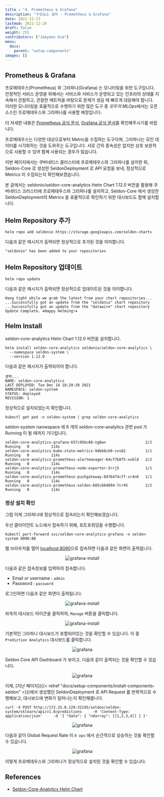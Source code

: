 ```yaml
---
title : "4. Prometheus & Grafana"
description: "구성요소 설치 - Prometheus & Grafana"
date: 2021-12-13
lastmod: 2021-12-20
draft: false
weight: 255
contributors: ["Jaeyeon Kim"]
menu:
  docs:
    parent: "setup-components"
images: []
---
```


## Prometheus & Grafana

프로메테우스(Prometheus) 와 그라파나(Grafana) 는 모니터링을 위한 도구입니다.  
안정적인 서비스 운영을 위해서는 서비스와 서비스가 운영되고 있는 인프라의 상태를 지속해서 관찰하고, 관찰한 메트릭을 바탕으로 문제가 생길 때 빠르게 대응해야 합니다.  
이러한 모니터링을 효율적으로 수행하기 위한 많은 도구 중 *모두의 MLOps*에서는 오픈소스인 프로메테우스와 그라파나를 사용할 예정입니다.

더 자세한 내용은 [Prometheus 공식 문서](https://prometheus.io/docs/introduction/overview/), [Grafana 공식 문서](https://grafana.com/docs/)를 확인해주시기를 바랍니다.

프로메테우스는 다양한 대상으로부터 Metric을 수집하는 도구이며, 그라파나는 모인 데이터를 시각화하는 것을 도와주는 도구입니다. 서로 간의 종속성은 없지만 상호 보완적으로 사용할 수 있어 함께 사용되는 경우가 많습니다.

이번 페이지에서는 쿠버네티스 클러스터에 프로메테우스와 그라파나를 설치한 뒤, Seldon-Core 로 생성한 SeldonDeployment 로 API 요청을 보내, 정상적으로 Metrics 이 수집되는지 확인해보겠습니다.

본 글에서는 seldonio/seldon-core-analytics Helm Chart 1.12.0 버전을 활용해 쿠버네티스 크러스터에 프로메테우스와 그라파나를 설치하고, Seldon-Core 에서 생성한 SeldonDeployment의 Metrics 을 효율적으로 확인하기 위한 대시보드도 함께 설치합니다.

## Helm Repository 추가

```text
helm repo add seldonio https://storage.googleapis.com/seldon-charts
```

다음과 같은 메시지가 출력되면 정상적으로 추가된 것을 의미합니다.

```text
"seldonio" has been added to your repositories
```

## Helm Repository 업데이트

```text
helm repo update
```

다음과 같은 메시지가 출력되면 정상적으로 업데이트된 것을 의미합니다.

```text
Hang tight while we grab the latest from your chart repositories...
...Successfully got an update from the "seldonio" chart repository
...Successfully got an update from the "datawire" chart repository
Update Complete. ⎈Happy Helming!⎈
```

## Helm Install

seldon-core-analytics Helm Chart 1.12.0 버전을 설치합니다.

```text
helm install seldon-core-analytics seldonio/seldon-core-analytics \
  --namespace seldon-system \
  --version 1.12.0
```

다음과 같은 메시지가 출력되어야 합니다.

```text
생략...
NAME: seldon-core-analytics
LAST DEPLOYED: Tue Dec 14 18:29:38 2021
NAMESPACE: seldon-system
STATUS: deployed
REVISION: 1
```

정상적으로 설치되었는지 확인합니다.

```text
kubectl get pod -n seldon-system | grep seldon-core-analytics
```

seldon-system namespace 에 6 개의 seldon-core-analytics 관련 pod 가 Running 이 될 때까지 기다립니다.

```text
seldon-core-analytics-grafana-657c956c88-ng8wn                  2/2     Running   0          114s
seldon-core-analytics-kube-state-metrics-94bb6cb9-svs82         1/1     Running   0          114s
seldon-core-analytics-prometheus-alertmanager-64cf7b8f5-nxbl8   2/2     Running   0          114s
seldon-core-analytics-prometheus-node-exporter-5rrj5            1/1     Running   0          114s
seldon-core-analytics-prometheus-pushgateway-8476474cff-sr4n6   1/1     Running   0          114s
seldon-core-analytics-prometheus-seldon-685c664894-7cr45        2/2     Running   0          114s
```

### 정상 설치 확인

그럼 이제 그라파나에 정상적으로 접속되는지 확인해보겠습니다.

우선 클라이언트 노드에서 접속하기 위해, 포트포워딩을 수행합니다.

```text
kubectl port-forward svc/seldon-core-analytics-grafana -n seldon-system 8090:80
```

웹 브라우저를 열어 [localhost:8090](http://localhost:8090)으로 접속하면 다음과 같은 화면이 출력됩니다.

<p align="center">
  <img src="/images/docs/setup-modules/grafana-install.png" title="grafana-install"/>
</p>

다음과 같은 접속정보를 입력하여 접속합니다.

- Email or username : `admin`
- Password : `password`

로그인하면 다음과 같은 화면이 출력됩니다.

<p align="center">
  <img src="/images/docs/setup-modules/grafana-install.png" title="grafana-install"/>
</p>

좌측의 대시보드 아이콘을 클릭하여, `Manage` 버튼을 클릭합니다.

<p align="center">
  <img src="/images/docs/setup-modules/dashboard-click.png" title="grafana-install"/>
</p>

기본적인 그라파나 대시보드가 포함되어있는 것을 확인할 수 있습니다. 이 중 `Prediction Analytics` 대시보드를 클릭합니다.

<p align="center">
  <img src="/images/docs/setup-modules/dashboard.png" title="grafana"/>
</p>

Seldon Core API Dashboard 가 보이고, 다음과 같이 출력되는 것을 확인할 수 있습니다.

<p align="center">
  <img src="/images/docs/setup-modules/seldon-dashboard.png" title="grafana"/>
</p>

이제, [지난 페이지]({{< relref "docs/setup-components/install-components-seldon" >}})에서 생성했던 SeldonDeployment 로 API Request 를 반복적으로 수행해보고, 대시보드에 변화가 일어나는지 확인해봅니다.

```text
curl -X POST http://172.25.0.129:32193/seldon/seldon-system/sklearn/api/v1.0/predictions     -H 'Content-Type: application/json'     -d '{ "data": { "ndarray": [[1,2,3,4]] } }'
```

<p align="center">
  <img src="/images/docs/setup-modules/repeat-curl.png" title="grafana"/>
</p>

다음과 같이 Global Request Rate 이 `0 ops` 에서 순간적으로 상승하는 것을 확인할 수 있습니다.

<p align="center">
  <img src="/images/docs/setup-modules/repeat-raise.png" title="grafana"/>
</p>

이렇게 프로메테우스와 그라파나가 정상적으로 설치된 것을 확인할 수 있습니다.

## References

- [Seldon-Core-Analytics Helm Chart](https://github.com/SeldonIO/seldon-core/tree/master/helm-charts/seldon-core-analytics)
